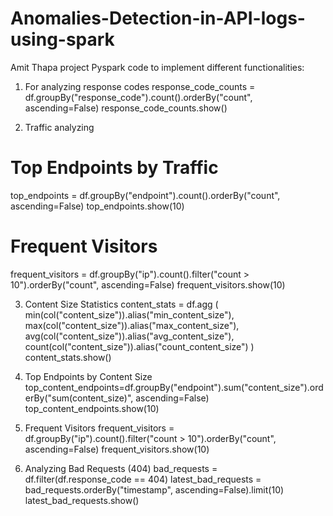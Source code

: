 # Anomalies-Detection-in-API-logs-using-spark
Amit Thapa project 
Pyspark code to implement different functionalities:
1)	For analyzing response codes
response_code_counts = df.groupBy("response_code").count().orderBy("count", ascending=False)
 response_code_counts.show()

2)	Traffic analyzing 
# Top Endpoints by Traffic 
top_endpoints = df.groupBy("endpoint").count().orderBy("count", ascending=False) top_endpoints.show(10) 

# Frequent Visitors 
frequent_visitors = df.groupBy("ip").count().filter("count > 10").orderBy("count", ascending=False) 
frequent_visitors.show(10)

3)	Content Size Statistics
content_stats = df.agg
( min(col("content_size")).alias("min_content_size"), max(col("content_size")).alias("max_content_size"), avg(col("content_size")).alias("avg_content_size"), count(col("content_size")).alias("count_content_size")
 ) 
content_stats.show()

4)	Top Endpoints by Content Size
top_content_endpoints=df.groupBy("endpoint").sum("content_size").orderBy("sum(content_size)", ascending=False) 
top_content_endpoints.show(10)

5)	Frequent Visitors
frequent_visitors = df.groupBy("ip").count().filter("count > 10").orderBy("count", ascending=False) 
frequent_visitors.show(10)

6)	 Analyzing Bad Requests (404)
bad_requests = df.filter(df.response_code == 404) latest_bad_requests = bad_requests.orderBy("timestamp", ascending=False).limit(10)
 latest_bad_requests.show()
